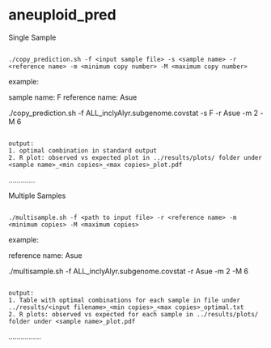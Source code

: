 # aneuploid_pred

Single Sample
~~~~~~~~~~~~~

./copy_prediction.sh -f <input sample file> -s <sample name> -r <reference name> -m <minimum copy number> -M <maximum copy number>

~~~~~~~~~~~~~

example:

sample name: F
reference name: Asue

./copy_prediction.sh -f ALL_inclyAlyr.subgenome.covstat -s F -r Asue -m 2 -M 6

~~~~~~~~~~~~~

output:
1. optimal combination in standard output
2. R plot: observed vs expected plot in ../results/plots/ folder under <sample name>_<min copies>_<max copies>_plot.pdf

~~~~~~~~~~~~~
.............

Multiple Samples
~~~~~~~~~~~~~~~~

./multisample.sh -f <path to input file> -r <reference name> -m <minimum copies> -M <maximum copies>

~~~~~~~~~~~~~~~~

example:

reference name: Asue

./multisample.sh -f ALL_inclyAlyr.subgenome.covstat -r Asue -m 2 -M 6

~~~~~~~~~~~~~~~~

output:
1. Table with optimal combinations for each sample in file under ../results/<input filename>_<min copies>_<max copies>_optimal.txt
2. R plots: observed vs expected for each sample in ../results/plots/ folder under <sample name>_plot.pdf

~~~~~~~~~~~~~~~~
................
